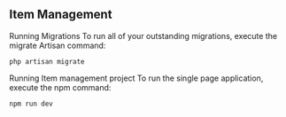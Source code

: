 ## Item Management

Running Migrations
To run all of your outstanding migrations, execute the migrate Artisan command:

<code>php artisan migrate</code>

Running Item management project
To run the single page application, execute the npm command:

<code>npm run dev</code>

